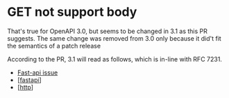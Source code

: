# GET not support body

That's true for OpenAPI 3.0, but seems to be changed in 3.1 as this PR suggests. The same change was removed from 3.0 only because it did't fit the semantics of a patch release

According to the PR, 3.1 will read as follows, which is in-line with RFC 7231.

- [Fast-api issue](https://github.com/tiangolo/fastapi/issues/2004)
- [[fastapi]]
- [[http]]

[//begin]: # "Autogenerated link references for markdown compatibility"
[fastapi]: ../lists/fastapi "Аastapi"
[http]: ../lists/http "Http"
[//end]: # "Autogenerated link references"